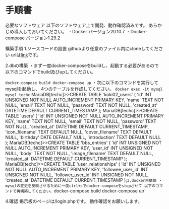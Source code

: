 # 手順書
必要なソフトウェア
以下のソフトウェア上で開発、動作確認済みです。
あらかじめ導入しておいてください。
・Docker バージョン20.10.7
・Docker-compose バージョン1.29.2

構築手順
1.ソースコードの設置
githubより任意のファイル内にcloneしてください
urlは[link](git@github.com:ku6non/sat1_2.git)です。

2.dbの構築
・まず一度docker-composeをbuildし、起動する必要があるので
以下のコマンドでbuild及びupしてください。

`docker-compose build
docker-compose up`
・次に以下のコマンドを実行してmysqlを起動し、
4つのテーブルを作成してください。
`docker exec -it mysql mysql techc`
MariaDB[techc]>>CREATE TABLE 'koki02_users' (
		'id' INT UNSIGNED NOT NULL AUTO_INCREMENT PRIMARY KEY,
		'name' TEXT NOT NULL,
		'email' TEXT NOT NULL,
    	 	'password' TEXT NOT NULL,
    		'created_at' DATETIME DEFAULT CURRENT_TIMESTAMP
		);
MariaDB[techc]>>CREATE TABLE 'users' (
    		'id' INT UNSIGNED NOT NULL AUTO_INCREMENT PRIMARY KEY,
   		'name' TEXT NOT NULL,
    		'email' TEXT NOT NULL,
    		'password' TEXT NOT NULL,
    		'created_at' DATETIME DEFAULT CURRENT_TIMESTAMP,
    		'icon_filename' TEXT DEFAULT NULL,
    		'cover_filename' TEXT DEFAULT NULL,
    		'birthday' DATE DEFAULT NULL,
    		'introduction' TEXT DEFAULT NULL
		);
MariaDB[techc]>>CREATE TABLE 'bbs_entries' (
    		'id' INT UNSIGNED NOT NULL AUTO_INCREMENT PRIMARY KEY,
    		'user_id' INT UNSIGNED NOT NULL,
    		'body' TEXT NOT NULL,
    		'image_filename' TEXT DEFAULT NULL,
    		'created_at' DATETIME DEFAULT CURRENT_TIMESTAMP
		);
MariaDB[techc]>>CREATE TABLE 'user_relationships' (
    		'id' INT UNSIGNED NOT NULL AUTO_INCREMENT PRIMARY KEY,
    		'followee_user_id' INT UNSIGNED NOT NULL,
    		'follower_user_id' INT UNSIGNED NOT NULL,
    		'created_at' DATETIME DEFAULT CURRENT_TIMESTAMP
		);`
3.docker再構築
・mysqlの変更を反映させるために一度ctrl+cでdocker-composeをstopさせて
以下のコマンドで再構築してください。
`docker-compose build
docker-compose up`

4.確認
掲示板のページは/login.phpです。
動作確認をお願いします。
